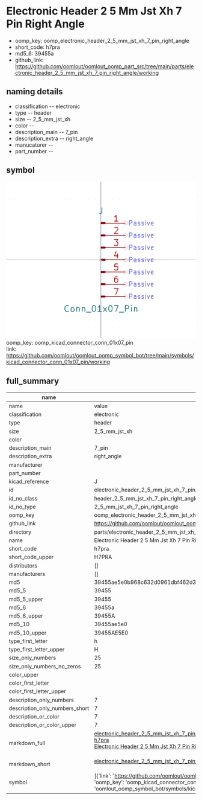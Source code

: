 # Electronic Header 2 5 Mm Jst Xh 7 Pin Right Angle

  
* oomp_key: oomp_electronic_header_2_5_mm_jst_xh_7_pin_right_angle 
* short_code: h7pra
* md5_6: 39455a  
* github_link: https://github.com/oomlout/oomlout_oomp_part_src/tree/main/parts/electronic_header_2_5_mm_jst_xh_7_pin_right_angle/working  
## naming details
* classification -- electronic
* type -- header
* size -- 2_5_mm_jst_xh
* color -- 
* description_main -- 7_pin
* description_extra -- right_angle
* manucaturer -- 
* part_number -- 



## symbol

![](symbol/0/working/working_600.png)  
oomp_key: oomp_kicad_connector_conn_01x07_pin  
link: https://github.com/oomlout/oomlout_oomp_symbol_bot/tree/main/symbols/kicad_connector_conn_01x07_pin/working  


## full_summary
| name | value | 
| --- | --- | 
| name | value | 
| classification | electronic | 
| type | header | 
| size | 2_5_mm_jst_xh | 
| color |  | 
| description_main | 7_pin | 
| description_extra | right_angle | 
| manufacturer |  | 
| part_number |  | 
| kicad_reference | J | 
| id | electronic_header_2_5_mm_jst_xh_7_pin_right_angle | 
| id_no_class | header_2_5_mm_jst_xh_7_pin_right_angle | 
| id_no_type | 2_5_mm_jst_xh_7_pin_right_angle | 
| oomp_key | oomp_electronic_header_2_5_mm_jst_xh_7_pin_right_angle | 
| github_link | https://github.com/oomlout/oomlout_oomp_part_src/tree/main/parts/electronic_header_2_5_mm_jst_xh_7_pin_right_angle/working | 
| directory | parts/electronic_header_2_5_mm_jst_xh_7_pin_right_angle | 
| name | Electronic Header 2 5 Mm Jst Xh 7 Pin Right Angle | 
| short_code | h7pra | 
| short_code_upper | H7PRA | 
| distributors | [] | 
| manufacturers | [] | 
| md5 | 39455ae5e0b968c632d0961dbf462d30 | 
| md5_5 | 39455 | 
| md5_5_upper | 39455 | 
| md5_6 | 39455a | 
| md5_6_upper | 39455A | 
| md5_10 | 39455ae5e0 | 
| md5_10_upper | 39455AE5E0 | 
| type_first_letter | h | 
| type_first_letter_upper | H | 
| size_only_numbers | 25 | 
| size_only_numbers_no_zeros | 25 | 
| color_upper |  | 
| color_first_letter |  | 
| color_first_letter_upper |  | 
| description_only_numbers | 7 | 
| description_only_numbers_short | 7 | 
| description_or_color | 7 | 
| description_or_color_upper | 7 | 
| markdown_full | [electronic_header_2_5_mm_jst_xh_7_pin_right_angle](https://github.com/oomlout/oomlout_oomp_part_src/tree/main/parts/electronic_header_2_5_mm_jst_xh_7_pin_right_angle/working)<br>[h7pra](https://github.com/oomlout/oomlout_oomp_part_src/tree/main/parts/electronic_header_2_5_mm_jst_xh_7_pin_right_angle/working)<br>[Electronic Header 2 5 Mm Jst Xh 7 Pin Right Angle](https://github.com/oomlout/oomlout_oomp_part_src/tree/main/parts/electronic_header_2_5_mm_jst_xh_7_pin_right_angle/working)<br><br> | 
| markdown_short | [electronic_header_2_5_mm_jst_xh_7_pin_right_angle](https://github.com/oomlout/oomlout_oomp_part_src/tree/main/parts/electronic_header_2_5_mm_jst_xh_7_pin_right_angle/working)<br><br> | 
| symbol | [{'link': 'https://github.com/oomlout/oomlout_oomp_symbol_bot/tree/main/symbols/kicad_connector_conn_01x07_pin', 'oomp_key': 'oomp_kicad_connector_conn_01x07_pin', 'directory': 'oomlout_oomp_symbol_bot/symbols/kicad_connector_conn_01x07_pin//working/working.kicad_sym'}] | 
